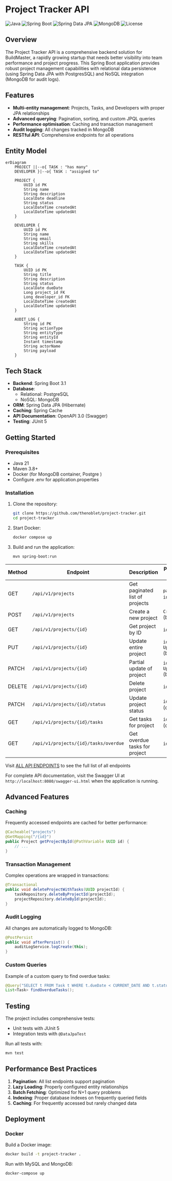 # Project Tracker API

![Java](https://img.shields.io/badge/Java-21-blue)
![Spring Boot](https://img.shields.io/badge/Spring_Boot-3.1-green)
![Spring Data JPA](https://img.shields.io/badge/Spring_Data_JPA-3.1-blue)
![MongoDB](https://img.shields.io/badge/MongoDB-6.0-green)
![License](https://img.shields.io/badge/License-MIT-yellow)

## Overview

The Project Tracker API is a comprehensive backend solution for BuildMaster, a rapidly growing startup that needs better visibility into team performance and project progress. This Spring Boot application provides robust project management capabilities with relational data persistence (using Spring Data JPA with PostgresSQL) and NoSQL integration (MongoDB for audit logs).

## Features

- **Multi-entity management**: Projects, Tasks, and Developers with proper JPA relationships
- **Advanced querying**: Pagination, sorting, and custom JPQL queries
- **Performance optimisation**: Caching and transaction management
- **Audit logging**: All changes tracked in MongoDB
- **RESTful API**: Comprehensive endpoints for all operations

## Entity Model

```mermaid
erDiagram
    PROJECT ||--o{ TASK : "has many"
    DEVELOPER }|--o{ TASK : "assigned to"
    
    PROJECT {
        UUID id PK
        String name
        String description
        LocalDate deadline
        String status
        LocalDateTime createdAt
        LocalDateTime updatedAt
    }
    
    DEVELOPER {
        UUID id PK
        String name
        String email
        String skills
        LocalDateTime createdAt
        LocalDateTime updatedAt
    }
    
    TASK {
        UUID id PK
        String title
        String description
        String status
        LocalDate dueDate
        Long project_id FK
        Long developer_id FK
        LocalDateTime createdAt
        LocalDateTime updatedAt
    }
    
    AUDIT_LOG {
        String id PK
        String actionType
        String entityType
        String entityId
        Instant timestamp
        String actorName
        String payload
    }
```

## Tech Stack

- **Backend**: Spring Boot 3.1
- **Database**:
    - Relational: PostgreSQL
    - NoSQL: MongoDB
- **ORM**: Spring Data JPA (Hibernate)
- **Caching**: Spring Cache
- **API Documentation**: OpenAPI 3.0 (Swagger)
- **Testing**: JUnit 5

## Getting Started

### Prerequisites

- Java 21
- Maven 3.8+
- Docker (for MongoDB container, Postgre )
- Configure .env for application.properties
### Installation

1. Clone the repository:
   ```bash
   git clone https://github.com/thenoblet/project-tracker.git
   cd project-tracker
   ```

2. Start Docker:
   ```bash
   docker compose up
   ```

3. Build and run the application:
   ```bash
   mvn spring-boot:run
   ```


| Method | Endpoint                          | Description                                  | Parameters/Request Body                     |
|--------|-----------------------------------|----------------------------------------------|---------------------------------------------|
| GET    | `/api/v1/projects`                | Get paginated list of projects               | `pageable`, `includeTasks` (query)          |
| POST   | `/api/v1/projects`                | Create a new project                         | `CreateProjectRequest` (body)               |
| GET    | `/api/v1/projects/{id}`           | Get project by ID                            | `id` (path)                                 |
| PUT    | `/api/v1/projects/{id}`           | Update entire project                        | `id` (path), `UpdateProjectRequest` (body)  |
| PATCH  | `/api/v1/projects/{id}`           | Partial update of project                    | `id` (path), `UpdateProjectRequest` (body)  |
| DELETE | `/api/v1/projects/{id}`           | Delete project                               | `id` (path)                                 |
| PATCH  | `/api/v1/projects/{id}/status`    | Update project status                        | `id` (path), `status` (query)               |
| GET    | `/api/v1/projects/{id}/tasks`     | Get tasks for project                        | `id` (path), filters (query), `pageable`    |
| GET    | `/api/v1/projects/{id}/tasks/overdue` | Get overdue tasks for project             | `id` (path), `pageable`                     |


Visit [ALL API ENDPOINTS](src/main/java/gtp/docs/ENDPOINTS.md) to see the full list of all endpoints

For complete API documentation, visit the Swagger UI at `http://localhost:8080/swagger-ui.html` when the application is running.


## Advanced Features

### Caching

Frequently accessed endpoints are cached for better performance:

```java
@Cacheable("projects")
@GetMapping("/{id}")
public Project getProjectById(@PathVariable UUID id) {
    // ...
}
```

### Transaction Management

Complex operations are wrapped in transactions:

```java
@Transactional
public void deleteProjectWithTasks(UUID projectId) {
    taskRepository.deleteByProjectId(projectId);
    projectRepository.deleteById(projectId);
}
```

### Audit Logging

All changes are automatically logged to MongoDB:

```java
@PostPersist
public void afterPersist() {
    auditLogService.logCreate(this);
}
```

### Custom Queries

Example of a custom query to find overdue tasks:

```java
@Query("SELECT t FROM Task t WHERE t.dueDate < CURRENT_DATE AND t.status <> 'DONE'")
List<Task> findOverdueTasks();
```

## Testing

The project includes comprehensive tests:

- Unit tests with JUnit 5
- Integration tests with `@DataJpaTest`

Run all tests with:

```bash
mvn test
```

## Performance Best Practices

1. **Pagination**: All list endpoints support pagination
2. **Lazy Loading**: Properly configured entity relationships
3. **Batch Fetching**: Optimized for N+1 query problems
4. **Indexing**: Proper database indexes on frequently queried fields
5. **Caching**: For frequently accessed but rarely changed data

## Deployment

### Docker

Build a Docker image:

```bash
docker build -t project-tracker .
```

Run with MySQL and MongoDB:

```bash
docker-compose up
```
